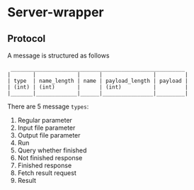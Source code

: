 Server-wrapper
==============

Protocol
--------

A message is structured as follows

     _______________________________________________________
    |       |             |      |                |         |
    | type  | name_length | name | payload_length | payload |
    | (int) | (int)       |      | (int)          |         |
    |_______|_____________|______|________________|_________|

There are 5 message `types`:

1. Regular parameter
2. Input file parameter
3. Output file parameter
4. Run
5. Query whether finished
6. Not finished response
7. Finished response
8. Fetch result request
9. Result

